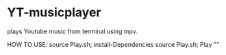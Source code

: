 # YT-musicplayer
plays Youtube music from terminal using mpv.

HOW TO USE:
source Play.sh; install-Dependencies
source Play.sh; Play "<song name>"
